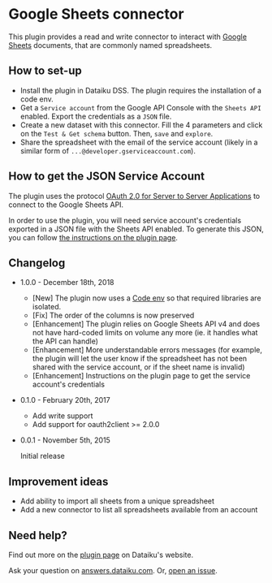 # Google Sheets connector

This plugin provides a read and write connector to interact with [Google Sheets](https://www.google.com/intl/en_us/sheets/about/) documents, that are commonly named spreadsheets.

## How to set-up

* Install the plugin in Dataiku DSS. The plugin requires the installation of a code env.
* Get a `Service account` from the Google API Console with the `Sheets API` enabled. Export the credentials as a `JSON` file.
* Create a new dataset with this connector. Fill the 4 parameters and click on the `Test & Get schema` button. Then, `save` and `explore`.
* Share the spreadsheet with the email of the service account (likely in a similar form of `...@developer.gserviceaccount.com`).

## How to get the JSON Service Account

The plugin uses the protocol [OAuth 2.0 for Server to Server Applications](https://developers.google.com/identity/protocols/OAuth2ServiceAccount) to connect to the Google Sheets API.

In order to use the plugin, you will need service account's credentials exported in a JSON file with the Sheets API enabled. To generate this JSON, you can follow [the instructions on the plugin page](https://www.dataiku.com/community/plugins/info/googlesheets.html).

## Changelog

* 1.0.0 - December 18th, 2018

    - [New] The plugin now uses a [Code env](https://doc.dataiku.com/dss/latest/code-envs/index.html) so that required libraries are isolated.
    - [Fix] The order of the columns is now preserved
    - [Enhancement] The plugin relies on Google Sheets API v4 and does not have hard-coded limits on volume any more (ie. it handles what the API can handle)
    - [Enhancement] More understandable errors messages (for example, the plugin will let the user know if the spreadsheet has not been shared with the service account, or if the sheet name is invalid)
    - [Enhancement] Instructions on the plugin page to get the service account's credentials

* 0.1.0 - February 20th, 2017

	- Add write support
	- Add support for oauth2client >= 2.0.0

* 0.0.1 - November 5th, 2015

	Initial release

## Improvement ideas

* Add ability to import all sheets from a unique spreadsheet
* Add a new connector to list all spreadsheets available from an account

## Need help?

Find out more on the [plugin page](https://www.dataiku.com/community/plugins/info/googlesheets.html) on Dataiku's website.

Ask your question on [answers.dataiku.com](https://answers.dataiku.com). Or, [open an issue](https://github.com/dataiku/dataiku-contrib/issues).
